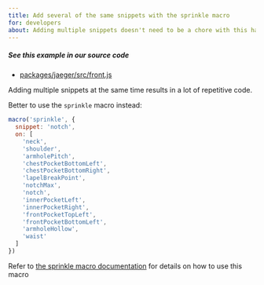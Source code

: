 ```yaml
---
title: Add several of the same snippets with the sprinkle macro
for: developers
about: Adding multiple snippets doesn't need to be a chore with this handy macro
---
```


<Note>

##### See this example in our source code

 - [packages/jaeger/src/front.js](https://github.com/freesewing/freesewing/blob/8474477911daed3c383700ab29c9565883f16d66/packages/jaeger/src/front.js#L381)

</Note>

Adding multiple snippets at the same time results in a lot of repetitive code.

Better to use the `sprinkle` macro instead:

```js
macro('sprinkle', {
  snippet: 'notch',
  on: [
    'neck',
    'shoulder',
    'armholePitch',
    'chestPocketBottomLeft',
    'chestPocketBottomRight',
    'lapelBreakPoint',
    'notchMax',
    'notch',
    'innerPocketLeft',
    'innerPocketRight',
    'frontPocketTopLeft',
    'frontPocketBottomLeft',
    'armholeHollow',
    'waist'
  ]
})
```

<Tip>

Refer to [the sprinkle macro documentation](/reference/macros/sprinkle/) for details on how
to use this macro

</Tip>
